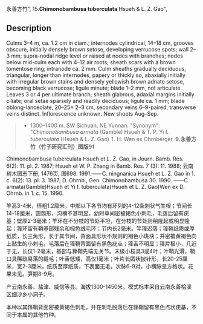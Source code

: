 永善方竹",
15.**Chimonobambusa tuberculata** Hsueh & L. Z. Gao",

## Description
Culms 3–4 m, ca. 1.2 cm in diam.; internodes cylindrical, 14–18 cm, grooves obscure, initially densely brown setose, developing verrucose spots; wall 2–3 mm; supra-nodal ridge level or raised at nodes with branches; nodes below mid-culm each with 4–12 air roots; sheath scars with a brown tomentose ring; intranode ca. 2 mm. Culm sheaths gradually deciduous, triangular, longer than internodes, papery or thickly so, abaxially initially with irregular brown stains and densely yellowish brown adnate setose, becoming black verrucose; ligule minute; blade 1–2 mm, not articulate. Leaves 3 or 4 per ultimate branch; sheath glabrous, adaxial margins initially ciliate; oral setae sparsely and readily deciduous; ligule ca. 1 mm; blade oblong-lanceolate, 20–25× 2–3 cm, secondary veins 6–9-paired, transverse veins distinct. Inflorescence unknown. New shoots Aug–Sep.

> * 1300–1400 m. SW Sichuan, NE Yunnan.
  "Synonym": "*Chimonobambusa armata* (Gamble) Hsueh &amp; T. P. Yi f. *tuberculata* (Hsueh &amp; L. Z. Gao) T. H. Wen ex Ohrnberger.
**9.永善方竹（竹子研究汇刊）图版91**

Chimonobambusa tuberculata Hsueh et L. Z. Gao, in Journ. Bamb. Res. 6(2): 11. pl. 2. 1987; Hsueh et W. P. Zhang in Bamb. Res. 7 (3): 11. 1988; 云南树木图志下册, 1476页, 图698. 1991.——C. ningnanica Hsueh et L. Z. Gao in 1. c. 6(2): 13. pl. 3. 1987; D. Ohrnb., Gen. Chimonobambusa 30. 1990. ——C. armata(Gamble)Hsueh et Yi f. tuberculata(Hsueh et L. Z. Gao)Wen ex D. Ohrnb. in 1. c. 15. 1990.

竿高3-4米，径粗1.2厘米，中部以下各节均有环列的4-12条刺状气生根；节间长14-18厘米，圆筒形，沟槽不甚明显，幼时草间密被褐色小刺毛，毛落后留有疣基；壁厚2-3毫米；竿环在不分枝的节处平坦，在分枝的节处则稍隆起或明显隆起；箨环留有鞘基部残余和棕色绒毛环；节内长2毫米。竿箨迟落；箨鞘纸质或厚纸质，长三角形，长于其节间，背面具形状不规则的褐色小斑块；并密被黄褐色向上贴生的小刺毛，毛落后在箨鞘背面留有黑色疣点；箨舌不明显；箨片极小，几近于无，长仅1-2毫米，基部与箨鞘先端无关节。末级小枝具3或4叶；叶鞘光滑，鞘口具稀疏易落的繸毛；叶舌低矮，高仅1毫米；叶片长圆状披针形，长20-25厘米，宽2-3厘米，纸质至厚纸质，下表面无毛，次脉6-9对，小横脉呈方格状。花果未见。笋期8-9月。

产云南永善、盐津、威信等县。海拔1300-1450米。模式标本采自云南永善桧溪区细沙乡小洞子。

本种以其箨鞘背面密被黄褐色刺毛，并在刺毛脱落后在箨鞘留有黑色点状疣基，不同于本属的其他竹种。
